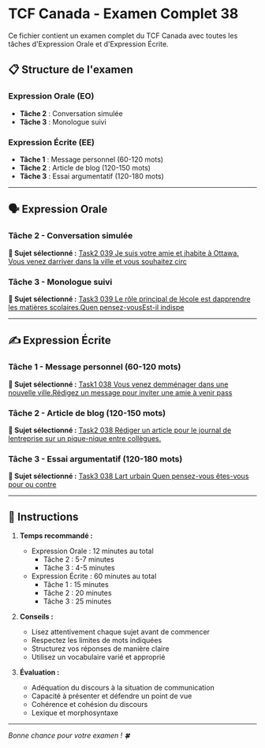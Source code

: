 # TCF Canada - Examen Complet 38

Ce fichier contient un examen complet du TCF Canada avec toutes les tâches d'Expression Orale et d'Expression Écrite.

## 📋 Structure de l'examen

### Expression Orale (EO)
- **Tâche 2** : Conversation simulée
- **Tâche 3** : Monologue suivi

### Expression Écrite (EE)  
- **Tâche 1** : Message personnel (60-120 mots)
- **Tâche 2** : Article de blog (120-150 mots)
- **Tâche 3** : Essai argumentatif (120-180 mots)

---

## 🗣️ Expression Orale

### Tâche 2 - Conversation simulée

**📄 Sujet sélectionné :** [Task2 039 Je suis votre amie et jhabite à Ottawa. Vous venez darriver dans la ville et vous souhaitez circ](tcf_canada/eo/task2/task2_039_Je_suis_votre_amie_et_jhabite_à_Ottawa._Vous_venez_darriver_dans_la_ville_et_vous_souhaitez_circ.md)

### Tâche 3 - Monologue suivi

**📄 Sujet sélectionné :** [Task3 039 Le rôle principal de lécole est dapprendre les matières scolaires.Quen pensez-vousEst-il indispe](tcf_canada/eo/task3/task3_039_Le_rôle_principal_de_lécole_est_dapprendre_les_matières_scolaires.Quen_pensez-vousEst-il_indispe.md)

---

## ✍️ Expression Écrite

### Tâche 1 - Message personnel (60-120 mots)

**📄 Sujet sélectionné :** [Task1 038 Vous venez demménager dans une nouvelle ville.Rédigez un message pour inviter une amie à venir pass](tcf_canada/ee/task1/task1_038_Vous_venez_demménager_dans_une_nouvelle_ville.Rédigez_un_message_pour_inviter_une_amie_à_venir_pass.md)

### Tâche 2 - Article de blog (120-150 mots)

**📄 Sujet sélectionné :** [Task2 038 Rédiger un article pour le journal de lentreprise sur un pique-nique entre collègues.](tcf_canada/ee/task2/task2_038_Rédiger_un_article_pour_le_journal_de_lentreprise_sur_un_pique-nique_entre_collègues..md)

### Tâche 3 - Essai argumentatif (120-180 mots)

**📄 Sujet sélectionné :** [Task3 038 Lart urbain Quen pensez-vous êtes-vous pour ou contre](tcf_canada/ee/task3/task3_038_Lart_urbain_Quen_pensez-vous_êtes-vous_pour_ou_contre.md)

---

## 📝 Instructions

1. **Temps recommandé :**
   - Expression Orale : 12 minutes au total
     - Tâche 2 : 5-7 minutes
     - Tâche 3 : 4-5 minutes
   - Expression Écrite : 60 minutes au total
     - Tâche 1 : 15 minutes
     - Tâche 2 : 20 minutes  
     - Tâche 3 : 25 minutes

2. **Conseils :**
   - Lisez attentivement chaque sujet avant de commencer
   - Respectez les limites de mots indiquées
   - Structurez vos réponses de manière claire
   - Utilisez un vocabulaire varié et approprié

3. **Évaluation :**
   - Adéquation du discours à la situation de communication
   - Capacité à présenter et défendre un point de vue
   - Cohérence et cohésion du discours
   - Lexique et morphosyntaxe

---

*Bonne chance pour votre examen ! 🍀*
